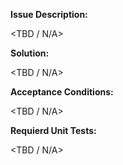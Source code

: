**Issue Description:**

<TBD / N/A>

**Solution:**

<TBD / N/A>

**Acceptance Conditions:**

<TBD / N/A>

**Requierd Unit Tests:**

<TBD / N/A>
